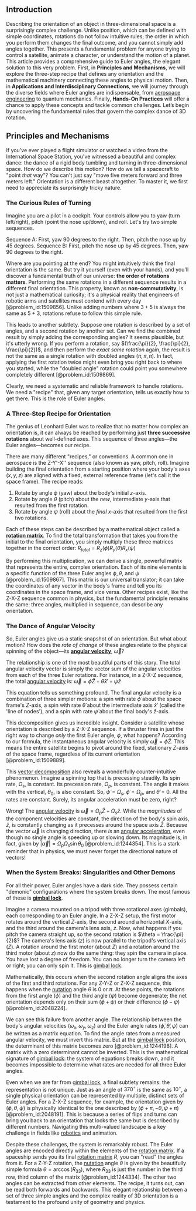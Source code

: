## Introduction
Describing the orientation of an object in three-dimensional space is a surprisingly complex challenge. Unlike position, which can be defined with simple coordinates, rotations do not follow intuitive rules; the order in which you perform them changes the final outcome, and you cannot simply add angles together. This presents a fundamental problem for anyone trying to control a satellite, animate a character, or understand the motion of a planet. This article provides a comprehensive guide to Euler angles, the elegant solution to this very problem. First, in **Principles and Mechanisms**, we will explore the three-step recipe that defines any orientation and the mathematical machinery connecting these angles to physical motion. Then, in **Applications and Interdisciplinary Connections**, we will journey through the diverse fields where Euler angles are indispensable, from [aerospace engineering](@article_id:268009) to quantum mechanics. Finally, **Hands-On Practices** will offer a chance to apply these concepts and tackle common challenges. Let’s begin by uncovering the fundamental rules that govern the complex dance of 3D rotation.

## Principles and Mechanisms

If you've ever played a flight simulator or watched a video from the International Space Station, you've witnessed a beautiful and complex dance: the dance of a rigid body tumbling and turning in three-dimensional space. How do we describe this motion? How do we tell a spacecraft to "point *that* way"? You can't just say "move five meters forward and three meters left." Orientation is a different beast altogether. To master it, we first need to appreciate its surprisingly tricky nature.

### The Curious Rules of Turning

Imagine you are a pilot in a cockpit. Your controls allow you to yaw (turn left/right), pitch (point the nose up/down), and roll. Let's try two simple sequences.

Sequence A: First, yaw 90 degrees to the right. Then, pitch the nose up by 45 degrees.
Sequence B: First, pitch the nose up by 45 degrees. Then, yaw 90 degrees to the right.

Where are you pointing at the end? You might intuitively think the final orientation is the same. But try it yourself (even with your hands), and you'll discover a fundamental truth of our universe: **the order of rotations matters**. Performing the same rotations in a different sequence results in a different final orientation. This property, known as **non-commutativity**, is not just a mathematical curiosity; it's a physical reality that engineers of robotic arms and satellites must contend with every day [@problem_id:1509856]. Unlike adding numbers where $3 + 5$ is always the same as $5 + 3$, rotations refuse to follow this simple rule.

This leads to another subtlety. Suppose one rotation is described by a set of angles, and a second rotation by another set. Can we find the combined result by simply adding the corresponding angles? It seems plausible, but it's utterly wrong. If you perform a rotation, say $(\frac{\pi}{2}, \frac{\pi}{2}, \frac{\pi}{2})$, and then perform the *exact same rotation* again, the result is not the same as a single rotation with doubled angles $(\pi, \pi, \pi)$. In fact, applying the first rotation twice might even bring you right back to where you started, while the "doubled angle" rotation could point you somewhere completely different [@problem_id:1509869].

Clearly, we need a systematic and reliable framework to handle rotations. We need a "recipe" that, given any target orientation, tells us exactly how to get there. This is the role of Euler angles.

### A Three-Step Recipe for Orientation

The genius of Leonhard Euler was to realize that no matter how complex an orientation is, it can always be reached by performing just **three successive rotations** about well-defined axes. This sequence of three angles—the Euler angles—becomes our recipe.

There are many different "recipes," or conventions. A common one in aerospace is the Z-Y'-X'' sequence (also known as yaw, pitch, roll). Imagine building the final orientation from a starting position where your body's axes $(x, y, z)$ are aligned with a fixed, external reference frame (let's call it the space frame). The recipe reads:

1.  Rotate by angle $\phi$ (yaw) about the body's initial $z$-axis.
2.  Rotate by angle $\theta$ (pitch) about the *new*, intermediate $y$-axis that resulted from the first rotation.
3.  Rotate by angle $\psi$ (roll) about the *final* $x$-axis that resulted from the first two rotations.

Each of these steps can be described by a mathematical object called a **[rotation matrix](@article_id:139808)**. To find the total transformation that takes you from the initial to the final orientation, you simply multiply these three matrices together in the correct order:
$R_{total} = R_{z}(\phi) R_{y}(\theta) R_{x}(\psi)$

By performing this multiplication, we can derive a single, powerful matrix that represents the entire, complex orientation. Each of its nine elements is a specific function of the three Euler angles $\phi, \theta$, and $\psi$ [@problem_id:1509867]. This matrix is our universal translator; it can take the coordinates of any vector in the body's frame and tell you its coordinates in the space frame, and vice versa. Other recipes exist, like the Z-X-Z sequence common in physics, but the fundamental principle remains the same: three angles, multiplied in sequence, can describe any orientation.

### The Dance of Angular Velocity

So, Euler angles give us a static snapshot of an orientation. But what about motion? How does the *rate of change* of these angles relate to the physical spinning of the object—its **[angular velocity](@article_id:192045)**, $\vec{\omega}$?

The relationship is one of the most beautiful parts of this story. The total angular velocity vector is simply the vector sum of the angular velocities from each of the three Euler rotations. For instance, in a Z-X-Z sequence, the total [angular velocity](@article_id:192045) is:
$\vec{\omega} = \dot{\phi}\hat{Z} + \dot{\theta}\hat{x}' + \dot{\psi}\hat{z}$

This equation tells us something profound. The final angular velocity is a combination of three simpler motions: a spin with rate $\dot{\phi}$ about the space frame's $Z$-axis, a spin with rate $\dot{\theta}$ about the intermediate axis $\hat{x}'$ (called the 'line of nodes'), and a spin with rate $\dot{\psi}$ about the final body's $\hat{z}$-axis.

This decomposition gives us incredible insight. Consider a satellite whose orientation is described by a Z-X-Z sequence. If a thruster fires in just the right way to change *only* the first Euler angle, $\phi$, what happens? According to our formula, the instantaneous angular velocity is simply $\vec{\omega} = \dot{\phi}\hat{Z}$. This means the entire satellite begins to pivot around the fixed, stationary $Z$-axis of the space frame, regardless of its current orientation [@problem_id:1509889].

This [vector decomposition](@article_id:156042) also reveals a wonderfully counter-intuitive phenomenon. Imagine a spinning top that is precessing steadily. Its spin rate, $\Omega_s$, is constant. Its precession rate, $\Omega_p$, is constant. The angle it makes with the vertical, $\theta_0$, is also constant. So, $\dot{\psi} = \Omega_s$, $\dot{\phi} = \Omega_p$, and $\dot{\theta} = 0$. All the rates are constant. Surely, its angular acceleration must be zero, right?

Wrong! The [angular velocity](@article_id:192045) is $\vec{\omega} = \Omega_p \hat{Z} + \Omega_s \hat{z}$. While the *magnitudes* of the component velocities are constant, the direction of the body's spin axis, $\hat{z}$, is constantly changing as it precesses around the space axis $\hat{Z}$. Because the vector $\vec{\omega}$ is changing direction, there *is* an [angular acceleration](@article_id:176698), even though no single angle is speeding up or slowing down. Its magnitude is, in fact, given by $| \vec{\alpha} | = \Omega_p \Omega_s \sin\theta_0$ [@problem_id:1244354]. This is a stark reminder that in physics, we must never forget the directional nature of vectors!

### When the System Breaks: Singularities and Other Demons

For all their power, Euler angles have a dark side. They possess certain "demonic" configurations where the system breaks down. The most famous of these is **[gimbal lock](@article_id:171240)**.

Imagine a camera mounted on a tripod with three rotational axes (gimbals), each corresponding to an Euler angle. In a Z-X-Z setup, the first motor rotates around the vertical $Z$-axis, the second around a horizontal $X$-axis, and the third around the camera's lens axis, $z$. Now, what happens if you pitch the camera straight up, so the second rotation is $\theta = \frac{\pi}{2}$? The camera's lens axis ($z$) is now parallel to the tripod's vertical axis ($Z$). A rotation around the first motor (about $Z$) and a rotation around the third motor (about $z$) now do the same thing: they spin the camera in place. You have lost a degree of freedom. You can no longer turn the camera left or right; you can only spin it. This is [gimbal lock](@article_id:171240).

Mathematically, this occurs when the second rotation angle aligns the axes of the first and third rotations. For any Z-Y-Z or Z-X-Z sequence, this happens when the [nutation](@article_id:177282) angle $\theta$ is $0$ or $\pi$. At these points, the rotations from the first angle ($\phi$) and the third angle ($\psi$) become degenerate; the net orientation depends only on their sum ($\phi+\psi$) or their difference ($\phi-\psi$) [@problem_id:2048224].

We can see this failure from another angle. The relationship between the body's angular velocities $(\omega_x, \omega_y, \omega_z)$ and the Euler angle rates $(\dot{\phi}, \dot{\theta}, \dot{\psi})$ can be written as a matrix equation. To find the angle rates from a measured angular velocity, we must invert this matrix. But at the [gimbal lock](@article_id:171240) position, the determinant of this matrix becomes zero [@problem_id:1244198]. A matrix with a zero determinant cannot be inverted. This is the mathematical signature of [gimbal lock](@article_id:171240): the system of equations breaks down, and it becomes impossible to determine what rates are needed for all three Euler angles.

Even when we are far from [gimbal lock](@article_id:171240), a final subtlety remains: the representation is not unique. Just as an angle of $370^\circ$ is the same as $10^\circ$, a single physical orientation can be represented by multiple, distinct sets of Euler angles. For a Z-X-Z sequence, for example, the orientation given by $(\phi, \theta, \psi)$ is physically identical to the one described by $(\phi+\pi, -\theta, \psi+\pi)$ [@problem_id:2048191]. This is because a series of flips and turns can bring you back to an orientation that looks the same but is described by different numbers. Navigating this multi-valued landscape is a key challenge in fields like [robotics](@article_id:150129) and animation.

Despite these challenges, the system is remarkably robust. The Euler angles are encoded directly within the elements of the [rotation matrix](@article_id:139808). If a spaceship sends you its final [rotation matrix](@article_id:139808) $R$, you can "read" the angles from it. For a Z-Y-Z rotation, the [nutation](@article_id:177282) angle $\theta$ is given by the beautifully simple formula $\theta = \arccos(R_{33})$, where $R_{33}$ is just the number in the third row, third column of the matrix [@problem_id:1244334]. The other two angles can be extracted from other elements. The recipe, it turns out, can be read both forwards and backwards. This elegant relationship between a set of three simple angles and the complex reality of 3D orientation is a testament to the profound unity of geometry and physics.